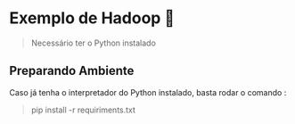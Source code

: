# Exemplo de Hadoop 🐍

> Necessário ter o Python instalado

## Preparando Ambiente
Caso já tenha o interpretador do Python instalado, basta rodar o comando :

> pip install -r requiriments.txt
